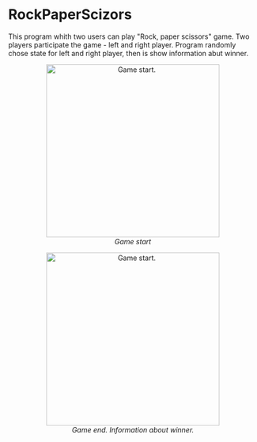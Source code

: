 # RockPaperScizors
This program whith two users can play "Rock, paper scissors" game. Two players participate the game - left and right player. Program randomly chose state for left and right player, then is show information abut winner.
<p align="center">
  <img src="../master/game.PNG" width="350" title="Game start.">
  <br>
  <em>Game start</em>
</p>
<p align="center">
  <img src="../master/result.PNG" width="350" title="Game start.">
  <br>
  <em>Game end. Information about winner.</em>
</p>